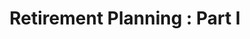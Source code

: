 ---
title: "Retirement Planning : Part I"
layout: reader
description: "Magnus Wiedong discusses personal financial planning with a focus on preparing for retirement."
feature_image: posts/on-retirement-part-i.jpg
category: uncategorized
published: true
---